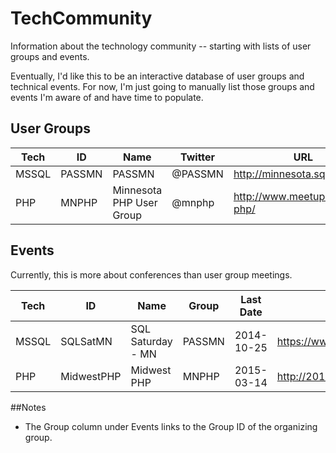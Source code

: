# TechCommunity

Information about the technology community -- starting with lists of user groups and events.

Eventually, I'd like this to be an interactive database of user groups and technical events. For now, I'm just going to manually list those groups and events I'm aware of and have time to populate.

## User Groups

| Tech | ID  | Name | Twitter | URL |
| ---- | --- | ---- | ------- | --- |
| MSSQL | PASSMN | PASSMN | @PASSMN | http://minnesota.sqlpass.org/ |
| PHP | MNPHP | Minnesota PHP User Group | @mnphp | http://www.meetup.com/mn-php/ |

## Events

Currently, this is more about conferences than user group meetings.

| Tech | ID  | Name | Group | Last Date | URL | 
| ---- | --- | ---- | ----- | --------- | --- | 
| MSSQL | SQLSatMN | SQL Saturday - MN | PASSMN | 2014-10-25 | https://www.sqlsaturday.com/332/eventhome.aspx |
| PHP | MidwestPHP | Midwest PHP | MNPHP | 2015-03-14 | http://2015.midwestphp.org/ |

##Notes

* The Group column under Events links to the Group ID of the organizing group.